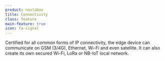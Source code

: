 ```yaml
---
product: nuvlabox
title: Connectivity
class: feature
main-feature: true
icon: fa-signal
---
```


Certified for all common forms of IP connectivity, the edge device can communicate on GSM (3/4G), Ethernet, Wi-Fi and even satellite. It can also create its own secured Wi-Fi, LoRa or NB-IoT local network.
